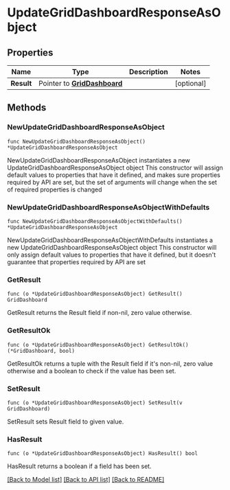 # UpdateGridDashboardResponseAsObject

## Properties

Name | Type | Description | Notes
------------ | ------------- | ------------- | -------------
**Result** | Pointer to [**GridDashboard**](GridDashboard.md) |  | [optional] 

## Methods

### NewUpdateGridDashboardResponseAsObject

`func NewUpdateGridDashboardResponseAsObject() *UpdateGridDashboardResponseAsObject`

NewUpdateGridDashboardResponseAsObject instantiates a new UpdateGridDashboardResponseAsObject object
This constructor will assign default values to properties that have it defined,
and makes sure properties required by API are set, but the set of arguments
will change when the set of required properties is changed

### NewUpdateGridDashboardResponseAsObjectWithDefaults

`func NewUpdateGridDashboardResponseAsObjectWithDefaults() *UpdateGridDashboardResponseAsObject`

NewUpdateGridDashboardResponseAsObjectWithDefaults instantiates a new UpdateGridDashboardResponseAsObject object
This constructor will only assign default values to properties that have it defined,
but it doesn't guarantee that properties required by API are set

### GetResult

`func (o *UpdateGridDashboardResponseAsObject) GetResult() GridDashboard`

GetResult returns the Result field if non-nil, zero value otherwise.

### GetResultOk

`func (o *UpdateGridDashboardResponseAsObject) GetResultOk() (*GridDashboard, bool)`

GetResultOk returns a tuple with the Result field if it's non-nil, zero value otherwise
and a boolean to check if the value has been set.

### SetResult

`func (o *UpdateGridDashboardResponseAsObject) SetResult(v GridDashboard)`

SetResult sets Result field to given value.

### HasResult

`func (o *UpdateGridDashboardResponseAsObject) HasResult() bool`

HasResult returns a boolean if a field has been set.


[[Back to Model list]](../README.md#documentation-for-models) [[Back to API list]](../README.md#documentation-for-api-endpoints) [[Back to README]](../README.md)



